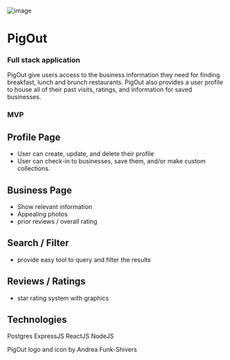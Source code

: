 ![image](https://user-images.githubusercontent.com/77175831/122682246-5a153080-d1c6-11eb-9237-9e0588a8a5dc.png)

# PigOut
### Full stack application

PigOut give users access to the business information they need for finding breakfast, lunch and brunch restaurants.
PigOut also provides a user profile to house all of their past visits, ratings, and information for saved businesses.


### MVP

## Profile Page

- User can create, update, and delete their profile
- User can check-in to businesses, save them, and/or make custom collections.

## Business Page
- Show relevant information
- Appealing photos
- prior reviews / overall rating

## Search / Filter
- provide easy tool to query and filter the results

## Reviews / Ratings
- star rating system with graphics


## Technologies
Postgres ExpressJS  ReactJS  NodeJS

PigOut logo and icon by Andrea Funk-Shivers
